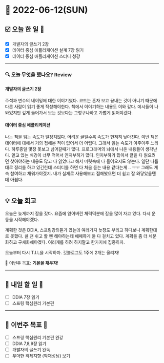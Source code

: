 # 📆 2022-06-12(SUN)
## ☑️ 오늘 한 일 📑
- [x] 개발자의 글쓰기 2장 
- [x] 데이터 중심 애플리케이션 설계 7장 읽기 
- [x] 데이터 중심 애플리케이션 스터디 청강 

***

### 🔍️ 오늘 무엇을 했나요? Review
#### 개발자의 글쓰기 2장
주석과 변수의 네이밍에 대한 이야기였다. 코드는 혼자 보고 끝내는 것이 아니기 때문에 다른 사람이 읽기 좋게 작성해야한다. 
책에서 이야기하는 내용도 이와 같다. 예시들이 나와있지만 깊게 들어가서 보는 것보다는 그렇구나하고 가볍게 읽어야겠다. 

#### 데이터 중심 애플리케이션 
나는 책을 읽는 속도가 일정치않다. 어려운 글일수록 속도가 현저히 낮아진다. 
이번 책은 데이터에 대해서 거의 접해본 적이 없어서 더 어렵다. 그래서 읽는 속도가 아주아주 느리다.
하루종일 몇장 못보고 넘어갈때가 많다. 프로그래머의 뇌에서 나온 내용들이 생각난다. 알고 있는 배경이 너무 적어서 인지부하가 많다. 
인지부하가 많아서 글을 다 읽으려면 찾아야하는 내용도 많고 다 읽었다고 해서 머릿속에 다 들어오지도 않는다. 
일단 나름대로 정리를 하고 있긴한데 스터디를 하면 다 처음 듣는 내용 같다는게 .. ㅜㅜ 그래도 계속 참여하고 채워가야겠지.
내가 실제로 사용해보고 접해봤으면 더 쉽고 잘 와닿았을텐데 아쉽다. 

***

## 💡 오늘 회고
오늘은 늦게까지 잠을 잤다. 요즘에 잃어버린 체력덕분에 잠을 많이 자고 있다. 다시 운동을 시작해야겠다. 

계획한 것은 DDIA, 스프링강의듣기 였는데 여러가지 늦장도 부리고 하다보니 계획한대로 못했다. 쉴 땐 쉬고 할 땐 해야하는데 애매하게 둘 다 걸치고 있다. 
계획을 좀 더 세분화하고 구체화해야겠다. 여러개를 하려 하지말고 한가지에 집중하자. 

오늘부터 다시 T.I.L을 시작하자. 깃블로그도 1주에 2개는 올리자!

🎯 이번주 목표: **기본을 채우자!**

***

## 🎯 내일 할 일 🎯
- [ ] DDIA 7장 읽기
- [ ] 스프링 핵심원리 기본편

***

## 🏁 이번주 목표 🏁
- [ ] 스프링 핵심원리 기본편 완강
- [ ] DDIA 7,8,9장 읽기
- [ ] 개발자의 글쓰기 완독
- [ ] 우아한 객체지향 (박재성님) 보기
